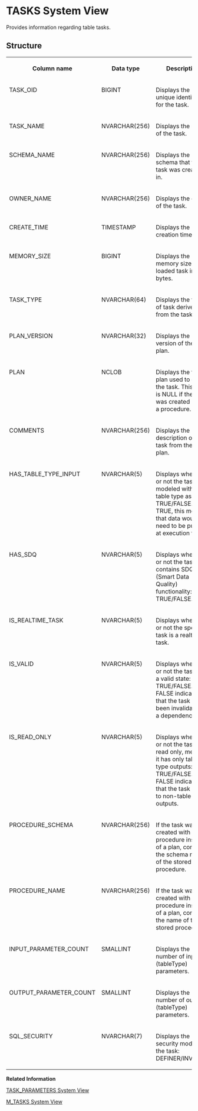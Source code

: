 <!-- loio0bbbcb8a7ed54b7fb0efb875dd7e26f1 -->

# TASKS System View

Provides information regarding table tasks.



<a name="loio0bbbcb8a7ed54b7fb0efb875dd7e26f1__section_ayk_2mk_vhb"/>

## Structure


<table>
<tr>
<th valign="top">

Column name



</th>
<th valign="top">

Data type



</th>
<th valign="top">

Description



</th>
</tr>
<tr>
<td valign="top">

TASK\_OID



</td>
<td valign="top">

BIGINT



</td>
<td valign="top">

Displays the unique identifier for the task.



</td>
</tr>
<tr>
<td valign="top">

TASK\_NAME



</td>
<td valign="top">

NVARCHAR\(256\)



</td>
<td valign="top">

Displays the name of the task.



</td>
</tr>
<tr>
<td valign="top">

SCHEMA\_NAME



</td>
<td valign="top">

NVARCHAR\(256\)



</td>
<td valign="top">

Displays the schema that the task was created in.



</td>
</tr>
<tr>
<td valign="top">

OWNER\_NAME



</td>
<td valign="top">

NVARCHAR\(256\)



</td>
<td valign="top">

Displays the owner of the task.



</td>
</tr>
<tr>
<td valign="top">

CREATE\_TIME



</td>
<td valign="top">

TIMESTAMP



</td>
<td valign="top">

Displays the creation time.



</td>
</tr>
<tr>
<td valign="top">

MEMORY\_SIZE



</td>
<td valign="top">

BIGINT



</td>
<td valign="top">

Displays the memory size of loaded task in bytes.



</td>
</tr>
<tr>
<td valign="top">

TASK\_TYPE



</td>
<td valign="top">

NVARCHAR\(64\)



</td>
<td valign="top">

Displays the type of task derived from the task plan.



</td>
</tr>
<tr>
<td valign="top">

PLAN\_VERSION



</td>
<td valign="top">

NVARCHAR\(32\)



</td>
<td valign="top">

Displays the version of the task plan.



</td>
</tr>
<tr>
<td valign="top">

PLAN



</td>
<td valign="top">

NCLOB



</td>
<td valign="top">

Displays the task plan used to define the task. This value is NULL if the task was created using a procedure.



</td>
</tr>
<tr>
<td valign="top">

COMMENTS



</td>
<td valign="top">

NVARCHAR\(256\)



</td>
<td valign="top">

Displays the description of the task from the task plan.



</td>
</tr>
<tr>
<td valign="top">

HAS\_TABLE\_TYPE\_INPUT



</td>
<td valign="top">

NVARCHAR\(5\)



</td>
<td valign="top">

Displays whether or not the task is modeled with a table type as input: TRUE/FALSE. If TRUE, this means that data would need to be pushed at execution time.



</td>
</tr>
<tr>
<td valign="top">

HAS\_SDQ



</td>
<td valign="top">

NVARCHAR\(5\)



</td>
<td valign="top">

Displays whether or not the task contains SDQ \(Smart Data Quality\) functionality: TRUE/FALSE.



</td>
</tr>
<tr>
<td valign="top">

IS\_REALTIME\_TASK



</td>
<td valign="top">

NVARCHAR\(5\)



</td>
<td valign="top">

Displays whether or not the specified task is a realtime task.



</td>
</tr>
<tr>
<td valign="top">

IS\_VALID



</td>
<td valign="top">

NVARCHAR\(5\)



</td>
<td valign="top">

Displays whether or not the task is in a valid state: TRUE/FALSE. FALSE indicates that the task has been invalidated by a dependency.



</td>
</tr>
<tr>
<td valign="top">

IS\_READ\_ONLY



</td>
<td valign="top">

NVARCHAR\(5\)



</td>
<td valign="top">

Displays whether or not the task is read only, meaning it has only table type outputs: TRUE/FALSE. FALSE indicates that the task writes to non-table-type outputs.



</td>
</tr>
<tr>
<td valign="top">

PROCEDURE\_SCHEMA



</td>
<td valign="top">

NVARCHAR\(256\)



</td>
<td valign="top">

If the task was created with a procedure instead of a plan, contains the schema name of the stored procedure.



</td>
</tr>
<tr>
<td valign="top">

PROCEDURE\_NAME



</td>
<td valign="top">

NVARCHAR\(256\)



</td>
<td valign="top">

If the task was created with a procedure instead of a plan, contains the name of the stored procedure.



</td>
</tr>
<tr>
<td valign="top">

INPUT\_PARAMETER\_COUNT



</td>
<td valign="top">

SMALLINT



</td>
<td valign="top">

Displays the number of input \(tableType\) parameters.



</td>
</tr>
<tr>
<td valign="top">

OUTPUT\_PARAMETER\_COUNT



</td>
<td valign="top">

SMALLINT



</td>
<td valign="top">

Displays the number of output \(tableType\) parameters.



</td>
</tr>
<tr>
<td valign="top">

SQL\_SECURITY



</td>
<td valign="top">

NVARCHAR\(7\)



</td>
<td valign="top">

Displays the security model for the task: DEFINER/INVOKER.



</td>
</tr>
</table>

**Related Information**  


[TASK\_PARAMETERS System View](task-parameters-system-view-0853c4b.md "Provides task parameter information.")

[M\_TASKS System View](../022-Monitoring-Views/m-tasks-system-view-5c8f947.md "Provides task monitoring information.")

